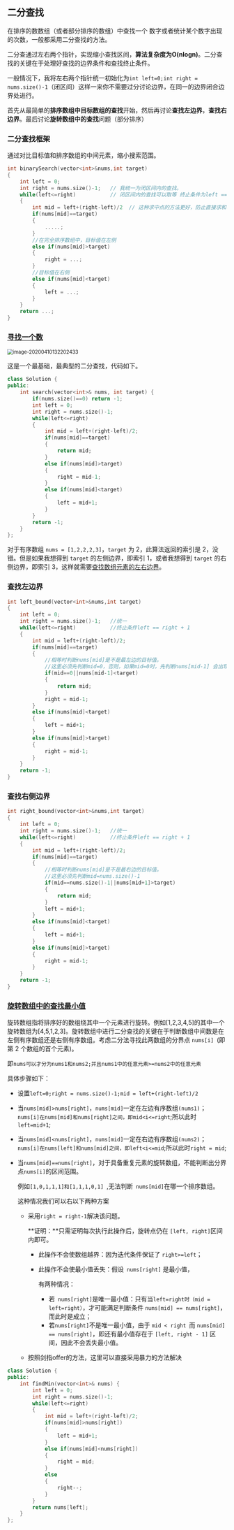 ## 二分查找

在排序的数数组（或者部分排序的数组）中查找一个
数字或者统计某个数字出现的次数，一般都采用二分查找的方法。

二分查通过左右两个指针，实现缩小查找区间，**算法复杂度为O(nlogn)**。二分查找的关键在于处理好查找的边界条件和查找终止条件。

一般情况下，我将左右两个指针统一初始化为`int left=0;int right = nums.size()-1`（闭区间）这样一来你不需要过分讨论边界，在同一的边界闭合边界处进行。

首先从最简单的**排序数组中目标数组的查找**开始，然后再讨论**查找左边界**，**查找右边界**。最后讨论**旋转数组中的查找**问题（部分排序）

### 二分查找框架

通过对比目标值和排序数组的中间元素，缩小搜索范围。

```cpp
int binarySearch(vector<int>&nums,int target)
{
    int left = 0;
    int right = nums.size()-1;   // 我统一为闭区间内的查找。
    while(left<=right)           // 闭区间内的查找可以取等 终止条件为left == right + 1
    {
        int mid = left+(right-left)/2  // 这种求中点的方法更好，防止直接求和时溢出
        if(nums[mid]==target)
        {
            .....;
        }
        //在完全排序数组中，目标值在左侧
        else if(nums[mid]>target)
        {
            right = ...;
        }
        //目标值在右侧
        else if(nums[mid]<target)
        {
            left = ...;
        }
    }
    return ...;
}
```

### [寻找一个数](https://leetcode-cn.com/problems/binary-search/)

<img src="二分查找.assets/image-20200410132202433.png" alt="image-20200410132202433" style="zoom:80%;" />

这是一个最基础，最典型的二分查找，代码如下。

```cpp
class Solution {
public:
    int search(vector<int>& nums, int target) {
        if(nums.size()==0) return -1;
        int left = 0;
        int right = nums.size()-1;
        while(left<=right)
        {
            int mid = left+(right-left)/2;
            if(nums[mid]==target)
            {
                return mid;
            }
            else if(nums[mid]>target)
            {
                right = mid-1;
            }
            else if(nums[mid]<target)
            {
                left = mid+1;
            }
        }
        return -1;
    }
};
```

对于有序数组 `nums = [1,2,2,2,3]`，`target` 为 2，此算法返回的索引是 2，没错。但是如果我想得到 `target` 的左侧边界，即索引 1，或者我想得到 `target` 的右侧边界，即索引 3，这样就需要[查找数组元素的左右边界](https://leetcode-cn.com/problems/find-first-and-last-position-of-element-in-sorted-array/submissions/)。

### 查找左边界

```cpp
int left_bound(vector<int>&nums,int target)
{
    int left = 0;
    int right = nums.size()-1;   //统一
    while(left<=right)           //终止条件left == right + 1
    {
        int mid = left+(right-left)/2;
        if(nums[mid]==target)
        {
            //相等时判断nums[mid]是不是最左边的目标值。
            //这里必须先判断mid=0，否则，如果mid=0时，先判断nums[mid-1] 会出现数组越界
            if(mid==0||nums[mid-1]<target)
            {
                return mid;
            }
            right = mid-1;
        }
        else if(nums[mid]<target)
        {
            left = mid+1;
        }
        else if(nums[mid]>target)
        {
            right = mid-1;
        }
    }
    return -1;
}
```

### 查找右侧边界

```cpp
int right_bound(vector<int>&nums,int target)
{
    int left = 0;
    int right = nums.size()-1;   //统一
    while(left<=right)           //终止条件left == right + 1
    {
        int mid = left+(right-left)/2;
        if(nums[mid]==target)
        {
            //相等时判断nums[mid]是不是最右边的目标值。
            //这里必须先判断mid=nums.size()-1
            if(mid==nums.size()-1||nums[mid+1]>target)
            {
                return mid;
            }
            left = mid+1;
        } 
        else if(nums[mid]<target)
        {
            left = mid+1;
        }
        else if(nums[mid]>target)
        {
            right = mid-1;
        }
    }
    return -1;
}
```

### [旋转数组中的查找最小值](https://leetcode-cn.com/problems/find-minimum-in-rotated-sorted-array-ii/)

旋转数组指将排序好的数组绕其中一个元素进行旋转。例如[1,2,3,4,5]的其中一个旋转数组为[4,5,1,2,3]。旋转数组中进行二分查找的关键在于判断数组中间数是在左侧有序数组还是右侧有序数组。考虑二分法寻找此两数组的分界点 `nums[i] `(即第 2 个数组的首个元素)。

即`nums可以才分为nums1和nums2;并且nums1中的任意元素>=nums2中的任意元素`

具体步骤如下：

- 设置`left=0;right = nums.size()-1;mid = left+(right-left)/2`

- 当`nums[mid]>nums[right]`，`nums[mid]`一定在左边有序数组`(nums1)`；`nums[i]在nums[mid]和nums[right]之间，即mid<i<=right`;所以此时`left=mid+1`;

- 当`nums[mid]<nums[right]`，`nums[mid]`一定在右边有序数组`(nums2)`；`nums[i]在nums[left]和nums[mid]之间，即left<i<=mid`;所以此时`right = mid`;

- 当`nums[mid]==nums[right]`，对于具备重复元素的旋转数组，不能判断出分界点`nums[i]`的区间范围。

  例如`[1,0,1,1,1]和[1,1,1,0,1] `,无法判断` nums[mid]`在哪一个排序数组。

  这种情况我们可以右以下两种方案

  - 采用`right = right-1`解决该问题。

    **证明：**只需证明每次执行此操作后，旋转点仍在 `[left, right]`区间内即可。

    - 此操作不会使数组越界：因为迭代条件保证了 `right>=left`；

    - 此操作不会使最小值丢失：假设` nums[right]` 是最小值，

      有两种情况：

      - 若` nums[right]`是唯一最小值：只有当`left=right时（mid = left=right）`，才可能满足判断条件 `nums[mid] == nums[right]`，而此时是成立；
      - 若` nums[right] `不是唯一最小值，由于 `mid < right `而 `nums[mid] == nums[right]`，即还有最小值存在于 `[left, right - 1]` 区间，因此不会丢失最小值。

  - 按照剑指offer的方法，这里可以直接采用暴力的方法解决

```cpp
class Solution {
public:
    int findMin(vector<int>& nums) {
        int left = 0;
        int right = nums.size()-1;
        while(left<=right)
        {
            int mid = left+(right-left)/2;
            if(nums[mid]>nums[right])
            {
                left = mid+1;
            }
            else if(nums[mid]<nums[right])
            {
                right = mid;
            }
            else
            {
                right--;
            }
        }
        return nums[left];
    }
};
```











